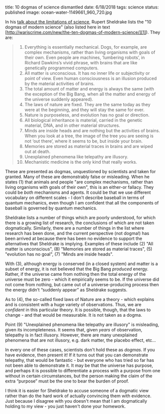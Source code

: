 title: 10 dogmas of science dismantled
date: 6/18/2018
tags: science
status: published
image: ocean-water-1149661_960_720.jpg

In  his [talk about the limitations of science](https://www.youtube.com/watch?v=1TerTgDEgUE&t=583s), Rupert Sheldrake lists the "10 dogmas of modern science" (also listed here in text  [http://wariscrime.com/new/the-ten-dogmas-of-modern-science/][1]).  They are:

> 1.	Everything is essentially mechanical. Dogs, for example, are complex mechanisms, rather than living organisms with goals of their own. Even people are machines, ‘lumbering robots’, in Richard Dawkins’s vivid phrase, with brains that are like genetically programmed computers.
> 2.	All matter is unconscious. It has no inner life or subjectivity or point of view. Even human consciousness is an illusion produced by the material activities of brains.
> 3.	The total amount of matter and energy is always the same (with the exception of the Big Bang, when all the matter and energy of the universe suddenly appeared).
> 4.	The laws of nature are fixed. They are the same today as they were at the beginning, and they will stay the same for ever.
> 5.	Nature is purposeless, and evolution has no goal or direction.
> 6.	All biological inheritance is material, carried in the genetic material, DNA, and in other material structures.
> 7.	Minds are inside heads and are nothing but the activities of brains. When you look at a tree, the image of the tree you are seeing is not ‘out there’, where it seems to be, but inside your brain.
> 8.	Memories are stored as material traces in brains and are wiped out at death.
> 9.	Unexplained phenomena like telepathy are illusory.
> 10.	Mechanistic medicine is the only kind that really works.

These are presented as dogmas, unquestioned by scientists and taken for granted.  Many of these are demonstrably false or misleading.  When he states (1) that animals and people "are complex mechanisms, rather than living organisms with goals of their own", this is an either-or fallacy.  They could be _both_ mechanisms and agents.  It could be that we use different vocabulary on different scales - I don't describe baseball in terms of quantum mechanics, even though I am confident that all the components of baseball is governed by quantum mechanics.  

Sheldrake lists a number of things which are poorly understood, for which there is a growing list of research, the conclusions of which are not taken dogmatically.  Similarly, there are a number of things in the list where research has been done, and the current perspective (not dogma!) has been arrived at because there has been no evidence to support the alternatives that Sheldrake is implying.   Examples of these include (2) "All matter is unconscious", (8) "Memories are stored as material traces", (5) "evolution has no goal", (7) "Minds are inside heads".

With (3), although energy is conserved (in a closed system) and matter is a subset of energy, it is not believed that the Big Bang *produced* energy.  Rather, if the universe came from nothing then the total energy of the universe must be zero - which it empirically seems to be.  If the universe did not come from nothing, but came out of a universe-producing process then the energy didn’t “suddenly appear” as Sheldrake suggests.

As to (4), the so-called fixed laws of Nature are a theory - which explains and is consistent with a huge variety of observations.  Thus, we are _confident_ in this particular theory.  It is possible, though, that the laws to change - and that would be measurable.  It is not taken as a dogma.

Point (9) "Unexplained phenomena like telepathy are illusory" is misleading, given its incompleteness.  It seems that, given _years_ of observation, telepathy is in fact illusory.  However, there are many unexplained phenomena that are not illusory, e.g. dark matter, the placebo effect, etc...

In every one of these cases, scientists don't hold these as _dogmas_.  If you have evidence, then present it!  If it turns out that you can demonstrate telepathy, that would be fantastic - but everyone who has tried so far has not been able to demonstrate it.  It may be that the universe has purpose, and perhaps it is possible to differentiate a process with a purpose from one without in certain circumstances, but the person making the claim of the extra “purpose” must be the one to bear the burden of proof. 

I think it is easier for Sheldrake to accuse someone of a dogmatic view rather than do the hard work of actually convincing them with evidence.  Just because I disagree with you doesn't mean that I am dogmatically holding to my view - you just haven't done your homework. 


[1]:	http://wariscrime.com/new/the-ten-dogmas-of-modern-science/